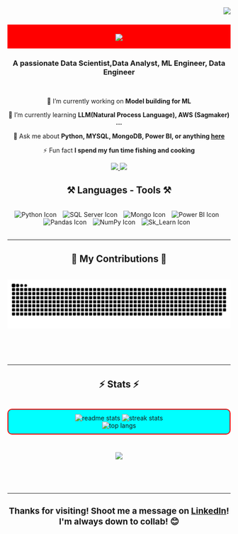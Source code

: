 <img align="right" src="https://visitor-badge.laobi.icu/badge?page_id=Muthukumar0908.Muthukumar0908" />

<h1 align="center" style="color: cyan; background-color: red; padding: 10px;">
    <img src="https://readme-typing-svg.herokuapp.com/?font=Righteous&size=35&center=true&vCenter=true&width=500&height=70&duration=4000&lines=Hi+There!+👋;+I'm+Muthukumar+R!;">
</h1>

<h3 align="center">A passionate  Data Scientist,Data Analyst, ML Engineer, Data Engineer  </h3>

<br/>

<div align="center">
 
 🔭 I’m currently working on **Model building for ML**
 
 🌱 I’m currently learning **LLM(Natural Process Language), AWS (Sagmaker) ...**

💬 Ask me about **Python, MYSQL, MongoDB, Power BI,  or anything [here](https://github.com/Muthukumar0908?tab=repositories)**

⚡ Fun fact **I spend my fun time fishing and cooking**

</div>
 
<div align="center"> 
  <a href="mailto:rmuthukumar0908@gmail.com">
    <img src="https://img.shields.io/badge/Gmail-333333?style=for-the-badge&logo=gmail&logoColor=red" />
  </a>
  <a href="https://www.linkedin.com/in/muthukumar-r-44848416b/" target="_blank">
    <img src="https://img.shields.io/badge/LinkedIn-0077B5?style=for-the-badge&logo=linkedin&logoColor=white" target="_blank" />
  </a>

</div>

 
<h2 align="center">⚒️ Languages - Tools ⚒️</h2>
<br/>
<div align="center">
    <img src="https://img.icons8.com/color/48/000000/python.png" width="48" alt="Python Icon" style="margin-right: 10px; pointer-events: none;"/>
    <img src="https://cdn-icons-png.flaticon.com/128/4492/4492311.png" width="48" alt="SQL Server Icon" style="margin-right: 10px; pointer-events: none;"/>
    <img src="https://images.app.goo.gl/oam6JYZz7tQFJa5w7" width="48" alt="Mongo Icon" style="margin-right: 10px; pointer-events: none;"/>
    <img src="https://img.icons8.com/color/48/000000/power-bi.png" width="48" alt="Power BI Icon" style="margin-right: 10px; pointer-events: none;"/><br>
    <img src="https://img.icons8.com/color/48/000000/pandas.png" width="48" alt="Pandas Icon" style="margin-right: 10px; pointer-events: none;"/>
    <img src="https://img.icons8.com/color/48/000000/numpy.png" width="48" alt="NumPy Icon" style="margin-right: 10px; pointer-events: none;"/>
    <img src="https://images.app.goo.gl/cTWkab3Nh85VyyeHA" width="48" alt="Sk_Learn Icon" style="margin-right: 10px; pointer-events: none;"/>


    
</div>

<br/>
<hr/>

<div align="center">
  <h2>🐍 My Contributions 🐍</h2>
  <br>
  <img alt="snake eating my contributions" src="https://raw.githubusercontent.com/salesp07/salesp07/output/github-contribution-grid-snake.svg" style="pointer-events: none;" />
  
  <br/><br/><br/>
</div>

<hr/>

<h2 align="center">⚡ Stats ⚡</h2>
<br>
<div align="center" style="background-color: cyan; padding: 10px; border-radius: 10px; border: 2px solid red;">
  <img width="390" src="https://github-readme-stats.vercel.app/api?username=ViShNu-hub-bot&count_private=true&theme=react&border_radius=10" alt="readme stats" style="pointer-events: none;"></img>
  <img width="390" src="https://github-readme-streak-stats.herokuapp.com/?user=ViShNu-hub-bot&count_private=true&theme=react&border_radius=10" alt="streak stats" style="pointer-events: none;"></img>
  <br>
  <div align="center">
  <!-- Add a note about the theme contrast -->
 <img width="325" src="https://github-readme-stats.vercel.app/api/top-langs/?username=ViShNu-hub-bot&langs_count=2&layout=compact&theme=react&border_radius=10&hide=html&exclude_repo=github-readme-stats&hide_border=true&title_color=61DAFB&bg_color=FFFFFF00&text_color=61DAFB" alt="top langs" style="pointer-events: none;">
</div>


</div>

  <br/>
  
</div>
<h3 align="center">
<a href="https://git.io/typing-svg">
<img src="https://readme-typing-svg.herokuapp.com/?
font-Righteous&size=25&center=true&vCenter=true&width=500&height=70&duration=4000&lines-Thanks+for+visiting!+;+Shoot+me+a+message+on+Linkedin!; I'm+always+down+to+collab+:)">
</a>



<br/><br/>

<hr/>
<div align="center">
    <h3>Thanks for visiting! Shoot me a message on <a href="https://www.linkedin.com/in/vishnukanth-k-a5552327b/">LinkedIn</a>! I'm always down to collab! 😊</h3>
  </div>
</a>

<br/>
<br/>
